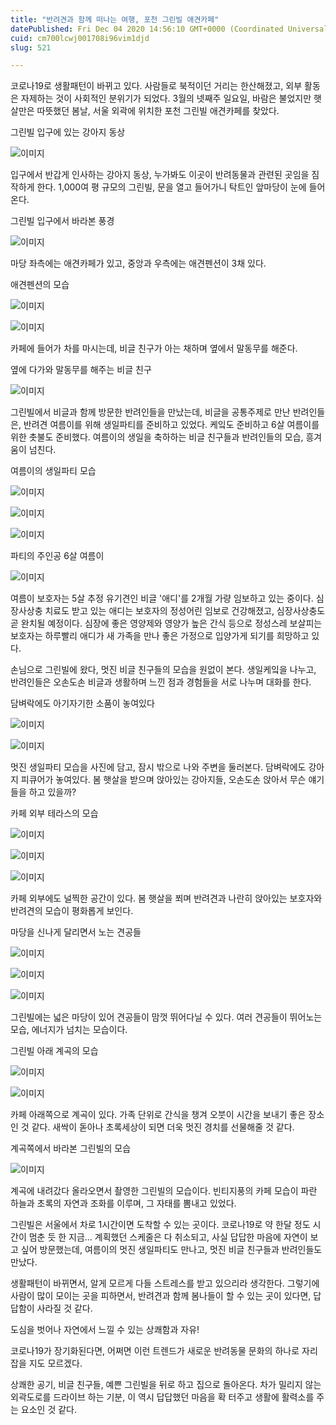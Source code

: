 ```yaml
---
title: "반려견과 함께 떠나는 여행, 포천 그린빌 애견카페"
datePublished: Fri Dec 04 2020 14:56:10 GMT+0000 (Coordinated Universal Time)
cuid: cm700lcwj001708i96vim1djd
slug: 521

---
```



코로나19로 생활패턴이 바뀌고 있다. 사람들로 북적이던 거리는 한산해졌고, 외부 활동은 자제하는 것이 사회적인 분위기가 되었다. 3월의 넷째주 일요일, 바람은 불었지만 햇살만은 따뜻했던 봄날, 서울 외곽에 위치한 포천 그린빌 애견카페를 찾았다.

그린빌 입구에 있는 강아지 동상

![이미지](https://cdn.hashnode.com/res/hashnode/image/upload/v1739250035599/ea5aa8e2-ba5c-42d2-8322-2d2313e48fb3.jpeg)

입구에서 반갑게 인사하는 강아지 동상, 누가봐도 이곳이 반려동물과 관련된 곳임을 짐작하게 한다. 1,000여 평 규모의 그린빌, 문을 열고 들어가니 탁트인 앞마당이 눈에 들어온다.

그린빌 입구에서 바라본 풍경

![이미지](https://cdn.hashnode.com/res/hashnode/image/upload/v1739250038036/f837296d-4be8-4cbc-b1f5-402c56bd181b.jpeg)

마당 좌측에는 애견카페가 있고, 중앙과 우측에는 애견펜션이 3채 있다.

애견펜션의 모습

![이미지](https://cdn.hashnode.com/res/hashnode/image/upload/v1739250040265/bf4dff7a-f04b-46d7-a8dc-90f97f9b4ead.jpeg)

![이미지](https://cdn.hashnode.com/res/hashnode/image/upload/v1739250042438/eaee94a1-fd9a-4521-9d6e-b375dc6abe55.jpeg)

카페에 들어가 차를 마시는데, 비글 친구가 아는 채하며 옆에서 말동무를 해준다.

옆에 다가와 말동무를 해주는 비글 친구

![이미지](https://cdn.hashnode.com/res/hashnode/image/upload/v1739250044504/f3e2cf91-7987-4384-8554-aff353e04d4d.jpeg)

그린빌에서 비글과 함께 방문한 반려인들을 만났는데, 비글을 공통주제로 만난 반려인들은, 반려견 여름이를 위해 생일파티를 준비하고 있었다. 케잌도 준비하고 6살 여름이를 위한 촛불도 준비했다. 여름이의 생일을 축하하는 비글 친구들과 반려인들의 모습, 흥겨움이 넘친다.

여름이의 생일파티 모습

![이미지](https://cdn.hashnode.com/res/hashnode/image/upload/v1739250046933/205f3664-d8c6-4e3f-8885-41e80590858f.jpeg)

![이미지](https://cdn.hashnode.com/res/hashnode/image/upload/v1739250049450/324f9009-4242-49cf-8fbc-5d4d7a73d096.jpeg)

![이미지](https://cdn.hashnode.com/res/hashnode/image/upload/v1739250051955/4738938c-643d-4926-9850-6b6267c0e97c.jpeg)

파티의 주인공 6살 여름이

![이미지](https://cdn.hashnode.com/res/hashnode/image/upload/v1739250054183/06d90772-7d0f-4285-b0f6-951d6b49f7b4.jpeg)

여름이 보호자는 5살 추정 유기견인 비글 '애디'를 2개월 가량 임보하고 있는 중이다. 심장사상충 치료도 받고 있는 애디는 보호자의 정성어린 임보로 건강해졌고, 심장사상충도 곧 완치될 예정이다. 심장에 좋은 영양제와 영양가 높은 간식 등으로 정성스레 보살피는 보호자는 하루빨리 애디가 새 가족을 만나 좋은 가정으로 입양가게 되기를 희망하고 있다.

손님으로 그린빌에 왔다, 멋진 비글 친구들의 모습을 원없이 본다. 생일케잌을 나누고, 반려인들은 오손도손 비글과 생활하며 느낀 점과 경험들을 서로 나누며 대화를 한다.

담벼락에도 아기자기한 소품이 놓여있다

![이미지](https://cdn.hashnode.com/res/hashnode/image/upload/v1739250056435/838e04e2-94b6-4bc2-b447-89355bc734d0.jpeg)

![이미지](https://cdn.hashnode.com/res/hashnode/image/upload/v1739250058373/68f7b9c2-87e9-4ebf-8cd0-6b0fece7fa17.jpeg)

멋진 생일파티 모습을 사진에 담고, 잠시 밖으로 나와 주변을 둘러본다. 담벼락에도 강아지 피큐어가 놓여있다. 봄 햇살을 받으며 앉아있는 강아지들, 오손도손 앉아서 무슨 얘기들을 하고 있을까?

카페 외부 테라스의 모습

![이미지](https://cdn.hashnode.com/res/hashnode/image/upload/v1739250060917/2dd2b2a0-115f-4b6c-8802-7717a392a2dd.jpeg)

![이미지](https://cdn.hashnode.com/res/hashnode/image/upload/v1739250063385/11124732-d95b-42d0-81bd-14c9bb172163.jpeg)

![이미지](https://cdn.hashnode.com/res/hashnode/image/upload/v1739250066200/e58fe0ab-5463-487d-9075-3d1703bf53f2.jpeg)

카페 외부에도 널찍한 공간이 있다. 봄 햇살을 쬐며 반려견과 나란히 앉아있는 보호자와 반려견의 모습이 평화롭게 보인다.

마당을 신나게 달리면서 노는 견공들

![이미지](https://cdn.hashnode.com/res/hashnode/image/upload/v1739250068606/d53e76a4-7099-4d44-81db-7e8d16427474.jpeg)

![이미지](https://cdn.hashnode.com/res/hashnode/image/upload/v1739250071153/5c9ea928-68bb-438c-a279-54463ce09a67.jpeg)

![이미지](https://cdn.hashnode.com/res/hashnode/image/upload/v1739250073590/5924d163-51c7-44f0-b8c6-d8e4aeb9c45e.jpeg)

그린빌에는 넓은 마당이 있어 견공들이 맘껏 뛰어다닐 수 있다. 여러 견공들이 뛰어노는 모습, 에너지가 넘치는 모습이다.

그린빌 아래 계곡의 모습

![이미지](https://cdn.hashnode.com/res/hashnode/image/upload/v1739250076036/2ea74806-2243-497e-a08d-eb4a80e765e6.jpeg)

![이미지](https://cdn.hashnode.com/res/hashnode/image/upload/v1739250078802/e5b51abc-f066-4461-b16e-877b61e79158.jpeg)

카페 아래쪽으로 계곡이 있다. 가족 단위로 간식을 챙겨 오붓이 시간을 보내기 좋은 장소인 것 같다. 새싹이 돋아나 초록세상이 되면 더욱 멋진 경치를 선물해줄 것 같다.

계곡쪽에서 바라본 그린빌의 모습

![이미지](https://cdn.hashnode.com/res/hashnode/image/upload/v1739250081101/e0aec0ff-1fe3-47ce-adf3-9ecfe41423e8.jpeg)

계곡에 내려갔다 올라오면서 촬영한 그린빌의 모습이다. 빈티지풍의 카페 모습이 파란 하늘과 초록의 자연과 조화를 이루며, 그 자태를 뽐내고 있었다.

그린빌은 서울에서 차로 1시간이면 도착할 수 있는 곳이다. 코로나19로 약 한달 정도 시간이 멈춘 듯 한 지금... 계획했던 스케줄은 다 취소되고, 사실 답답한 마음에 자연이 보고 싶어 방문했는데, 여름이의 멋진 생일파티도 만나고, 멋진 비글 친구들과 반려인들도 만났다.

생활패턴이 바뀌면서, 알게 모르게 다들 스트레스를 받고 있으리라 생각한다. 그렇기에 사람이 많이 모이는 곳을 피하면서, 반려견과 함께 봄나들이 할 수 있는 곳이 있다면, 답답함이 사라질 것 같다.

도심을 벗어나 자연에서 느낄 수 있는 상쾌함과 자유!

코로나19가 장기화된다면, 어쩌면 이런 트렌드가 새로운 반려동물 문화의 하나로 자리잡을 지도 모르겠다.

상쾌한 공기, 비글 친구들, 예쁜 그린빌을 뒤로 하고 집으로 돌아온다. 차가 밀리지 않는 외곽도로를 드라이브 하는 기분, 이 역시 답답했던 마음을 확 터주고 생활에 활력소를 주는 요소인 것 같다.
